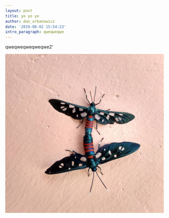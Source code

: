 ```yaml
---
layout: post
title: yo yo yo
author: dan_urbanowicz
date: '2019-08-02 15:54:23'
intro_paragraph: qweqweqwe
---
```

qweqweqweqweqwe2'

![](/assets/img/uploads/58460703_10113189226331580_3716993022991269888_o.jpg)
